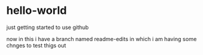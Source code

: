 # hello-world
just getting started to use github

now in this i have a branch named readme-edits in which i am having some chnges to test thigs out
